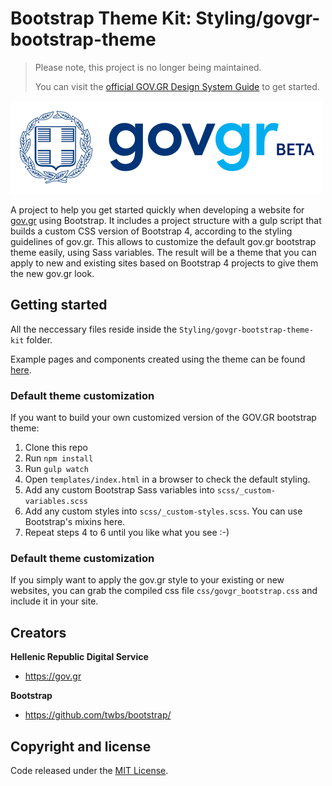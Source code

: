 # Bootstrap Theme Kit: Styling/govgr-bootstrap-theme

> Please note, this project is no longer being maintained.
>
> You can visit the [official GOV.GR Design System Guide](https://guide.services.gov.gr/docs/css-library) to get started.

![](./Styling/govgr-bootstrap-theme-kit/examples/images/logo_govgr_pos.png)

A project to help you get started quickly when developing a website for [gov.gr](https://www.gov.gr "Βρείτε τη δημόσια υπηρεσία που θέλετε - gov.gr") using Bootstrap.
It includes a project structure with a gulp script that builds a custom CSS version of Bootstrap 4, according to the styling guidelines of gov.gr.
This allows to customize the default gov.gr bootstrap theme easily, using Sass variables. The result will be a theme that you can apply to new and existing sites based on  Bootstrap 4 projects to give them the new gov.gr look. 

## Getting started

All the neccessary files reside inside the `Styling/govgr-bootstrap-theme-kit` folder.

Example pages and components created using the theme can be found [here](https://govgr.github.io/govgr-bootstrap-theme-kit/Styling/govgr-bootstrap-theme-kit/examples/ "examples").

### Default theme customization ###
If you want to build your own customized version of the GOV.GR bootstrap theme:

1. Clone this repo
2. Run `npm install`
3. Run `gulp watch`
4. Open `templates/index.html` in a browser to check the default styling.
4. Add any custom Bootstrap Sass variables into `scss/_custom-variables.scss`
5. Add any custom styles into `scss/_custom-styles.scss`. You can use Bootstrap's mixins here.
6. Repeat steps 4 to 6 until you like what you see :-)


### Default theme customization ###
If you simply want to apply the gov.gr style to your existing or new websites,  you can grab the compiled css file `css/govgr_bootstrap.css` and include it in your site. 

## Creators

**Hellenic Republic Digital Service**

- <https://gov.gr>

**Bootstrap**

- <https://github.com/twbs/bootstrap/>

## Copyright and license

Code released under the [MIT License](https://opensource.org/licenses/MIT).
